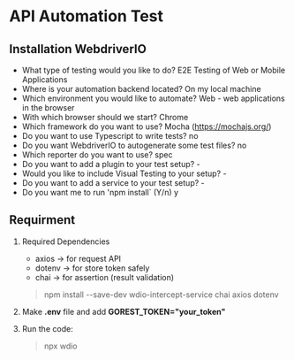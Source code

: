 # API Automation Test

## Installation WebdriverIO

- What type of testing would you like to do? E2E Testing of Web or Mobile Applications
- Where is your automation backend located? On my local machine
- Which environment you would like to automate? Web - web applications in the browser
- With which browser should we start? Chrome
- Which framework do you want to use? Mocha (https://mochajs.org/)
- Do you want to use Typescript to write tests? no
- Do you want WebdriverIO to autogenerate some test files? no
- Which reporter do you want to use? spec
- Do you want to add a plugin to your test setup? -
- Would you like to include Visual Testing to your setup? -
- Do you want to add a service to your test setup? -
- Do you want me to run 'npm install` (Y/n) y

## Requirment

1. Required Dependencies

   - axios → for request API
   - dotenv → for store token safely
   - chai → for assertion (result validation)

   > npm install --save-dev wdio-intercept-service chai axios dotenv

2. Make **.env** file and add **GOREST_TOKEN="your_token"**

3. Run the code:
   > npx wdio
